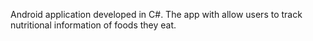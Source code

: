 Android application developed in C#.
The app with allow users to track nutritional information of foods they eat.